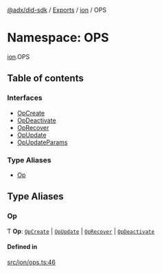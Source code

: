 [@adx/did-sdk](../README.md) / [Exports](../modules.md) / [ion](ion.md) / OPS

# Namespace: OPS

[ion](ion.md).OPS

## Table of contents

### Interfaces

- [OpCreate](../interfaces/ion.OPS.OpCreate.md)
- [OpDeactivate](../interfaces/ion.OPS.OpDeactivate.md)
- [OpRecover](../interfaces/ion.OPS.OpRecover.md)
- [OpUpdate](../interfaces/ion.OPS.OpUpdate.md)
- [OpUpdateParams](../interfaces/ion.OPS.OpUpdateParams.md)

### Type Aliases

- [Op](ion.OPS.md#op)

## Type Aliases

### Op

Ƭ **Op**: [`OpCreate`](../interfaces/ion.OPS.OpCreate.md) \| [`OpUpdate`](../interfaces/ion.OPS.OpUpdate.md) \| [`OpRecover`](../interfaces/ion.OPS.OpRecover.md) \| [`OpDeactivate`](../interfaces/ion.OPS.OpDeactivate.md)

#### Defined in

[src/ion/ops.ts:46](https://github.com/bluesky-social/bluesky-prototype/blob/05593da/did-sdk/src/ion/ops.ts#L46)
